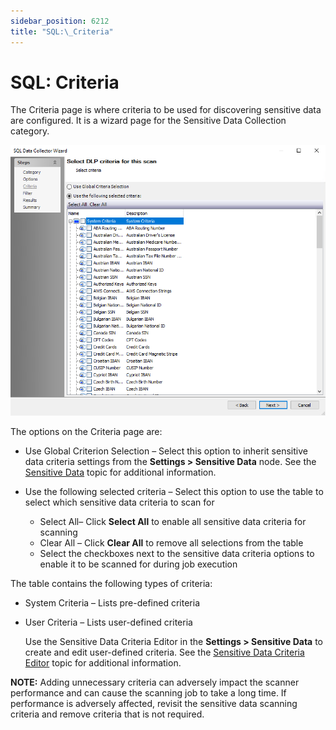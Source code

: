 ```yaml
---
sidebar_position: 6212
title: "SQL:\_Criteria"
---
```


# SQL: Criteria

The Criteria page is where criteria to be used for discovering sensitive data are configured. It is a wizard page for the Sensitive Data Collection category.

![SQL Data Collector Wizard Criteria page](../../../../../../../static/images/AccessAnalyzer_12.0/Content/Resources/Images/EnterpriseAuditor/Admin/DataCollector/SQL/Criteria.png "SQL Data Collector Wizard Criteria page")

The options on the Criteria page are:

* Use Global Criterion Selection – Select this option to inherit sensitive data criteria settings from the **Settings > Sensitive Data** node. See the [Sensitive Data](../../Settings/SensitiveData/Overview "Sensitive Data") topic for additional information.
* Use the following selected criteria – Select this option to use the table to select which sensitive data criteria to scan for

  * Select All– Click **Select All** to enable all sensitive data criteria for scanning
  * Clear All – Click **Clear All** to remove all selections from the table
  * Select the checkboxes next to the sensitive data criteria options to enable it to be scanned for during job execution

The table contains the following types of criteria:

* System Criteria – Lists pre-defined criteria
* User Criteria – Lists user-defined criteria

  Use the Sensitive Data Criteria Editor in the **Settings > Sensitive Data** to create and edit user-defined criteria. See the [Sensitive Data Criteria Editor](../../../SensitiveDataDiscovery/CriteriaEditor/Overview "Sensitive Data Criteria Editor") topic for additional information.

**NOTE:** Adding unnecessary criteria can adversely impact the scanner performance and can cause the scanning job to take a long time. If performance is adversely affected, revisit the sensitive data scanning criteria and remove criteria that is not required.